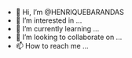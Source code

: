 - 👋 Hi, I’m @HENRIQUEBARANDAS
- 👀 I’m interested in ...
- 🌱 I’m currently learning ...
- 💞️ I’m looking to collaborate on ...
- 📫 How to reach me ...

<!---
HENRIQUEBARANDAS/HENRIQUEBARANDAS is a ✨ special ✨ repository because its `README.md` (this file) appears on your GitHub profile.
You can click the Preview link to take a look at your changes.
--->
